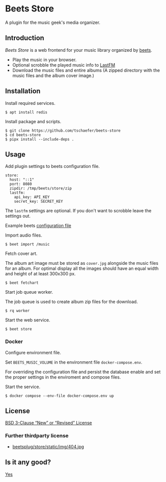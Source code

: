 # Beets Store

A plugin for the music geek's media organizer.

## Introduction

*Beets Store* is a web frontend for your music library organized by
[beets](http://beets.radbox.org/).

* Play the music in your browser.
* Optional scrobble the played music info to [LastFM](https://www.last.fm)
* Download the music files and entire albums (A zipped directory with the music
  files and the album cover image.)

## Installation

Install required services.

    $ apt install redis

Install package and scripts.

    $ git clone https://github.com/tschaefer/beets-store
    $ cd beets-store
    $ pipx install --include-deps .

## Usage

Add plugin settings to beets configuration file.

```
store:
  host: "::1"
  port: 8080
  zipdir: /tmp/beets/store/zip
  lastfm:
    api_key: API_KEY
    secret_key: SECRET_KEY
```
The `lastfm` settings are optional. If you don't want to scrobble leave the
settings out.

Example beets [configuration file](https://gist.github.com/tschaefer/daa09959eb7272715800#gistcomment-1684418)

Import audio files.

    $ beet import /music

Fetch cover art.

The album art image must be stored as `cover.jpg` alongside the music files
for an album. For optimal display all the images should have an equal width and
height of at least 300x300 px.

    $ beet fetchart

Start job queue worker.

The job queue is used to create album zip files for the download.

    $ rq worker

Start the web service.

    $ beet store

### Docker

Configure environment file.

Set `BEETS_MUSIC_VOLUME` in the environment file `docker-compose.env`.

For overriding the configuration file and persist the database enable and set
the proper settings in the enviroment and compose files.

Start the service.

    $ docker compose --env-file docker-compose.env up

## License

[BSD 3-Clause “New” or “Revised” License](https://choosealicense.com/licenses/bsd-3-clause/)

### Further thirdparty license

 * [beetsplug/store/static/img/404.jpg](https://pngimg.com/image/101094)

## Is it any good?

[Yes](https://news.ycombinator.com/item?id=3067434)

